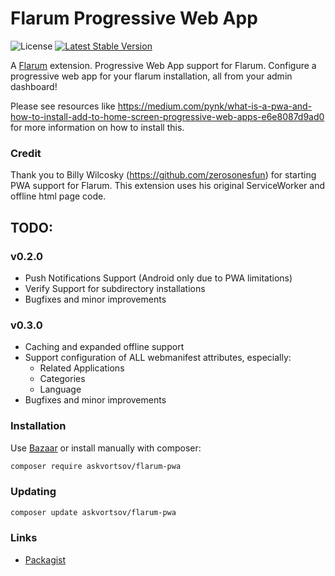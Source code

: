 # Flarum Progressive Web App

![License](https://img.shields.io/badge/license-MIT-blue.svg) [![Latest Stable Version](https://img.shields.io/packagist/v/askvortsov/flarum-pwa.svg)](https://packagist.org/packages/askvortsov/flarum-pwa)

A [Flarum](http://flarum.org) extension. Progressive Web App support for Flarum. Configure a progressive web app for your flarum installation, all from your admin dashboard!

Please see resources like <https://medium.com/pynk/what-is-a-pwa-and-how-to-install-add-to-home-screen-progressive-web-apps-e6e8087d9ad0> for more information on how to install this.

### Credit

Thank you to Billy Wilcosky (https://github.com/zerosonesfun) for starting PWA support for Flarum. This extension uses his original ServiceWorker and offline html page code.

## TODO:

### v0.2.0

- Push Notifications Support (Android only due to PWA limitations)
- Verify Support for subdirectory installations
- Bugfixes and minor improvements

### v0.3.0

- Caching and expanded offline support
- Support configuration of ALL webmanifest attributes, especially:
  - Related Applications
  - Categories
  - Language
- Bugfixes and minor improvements


### Installation

Use [Bazaar](https://discuss.flarum.org/d/5151-flagrow-bazaar-the-extension-marketplace) or install manually with composer:

```sh
composer require askvortsov/flarum-pwa
```

### Updating

```sh
composer update askvortsov/flarum-pwa
```

### Links

- [Packagist](https://packagist.org/packages/askvortsov/flarum-pwa)

